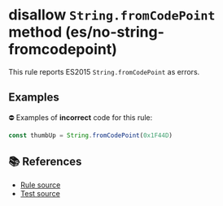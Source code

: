 # disallow `String.fromCodePoint` method (es/no-string-fromcodepoint)

This rule reports ES2015 `String.fromCodePoint` as errors.

## Examples

⛔ Examples of **incorrect** code for this rule:

```js
const thumbUp = String.fromCodePoint(0x1F44D)
```

## 📚 References

- [Rule source](../../lib/rules/no-string-fromcodepoint.js)
- [Test source](../../tests/lib/rules/no-string-fromcodepoint.js)
